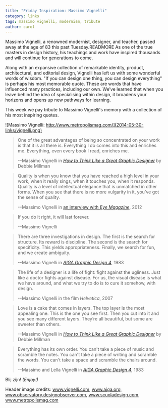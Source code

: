 ```yaml
---
title: "Friday Inspiration: Massimo Vignelli"
category: links
tags: massimo vignelli, modernism, tribute
author: carol
---
```


Massimo Vignelli, a renowned modernist, designer, and teacher, passed away at the age of 83 this past Tuesday.READMORE As one of the true masters in design history, his teachings and work have inspired thousands and will continue for generations to&nbsp;come.   

Along with an expansive collection of remarkable identity, product, architectural, and editorial design, Vignelli has left us with some wonderful words of wisdom. "If you can design one thing, you can design everything" is perhaps his most memorable quote. These are words that have influenced many practices, including our own. We’ve learned that when you leave behind the idea of specialising within design, it broadens your horizons and opens up new pathways for learning.  

This week we pay tribute to Massimo Vignelli's memory with a collection of his most inspiring quotes.   

![Massimo Vignelli: http://www.metropolismag.com/](2014-05-30-links/vignelli.png)

> One of the great advantages of being so concentrated on your work is that it is all there is. Everything I do comes into this and enriches me. Everything, even every book I read, enriches me.
>
> --Massimo Vignelli in <cite>[How to Think Like a Great Graphic Designer](https://www.goodreads.com/book/show/426289.How_to_Think_Like_a_Great_Graphic_Designer)</cite> by Debbie Millman

> Quality is when you know that you have reached a high level in your work, when it really sings, when it touches you, when it responds. Quality is a level of intellectual elegance that is unmatched in other forms. When you see that there is no more vulgarity in it, you’ve got the sense of quality.
>
> --Massimo Vignelli in [an interview with <cite>Eye Magazine</cite>](http://www.eyemagazine.com/feature/article/reputations-massimo-vignelli), 2012

> If you do it right, it will last forever.
>
> --Massimo Vignelli

> There are three investigations in design. The first is the search for structure. Its reward is discipline. The second is the search for specificity. This yields appropriateness. Finally, we search for fun, and we create ambiguity. 
>
> --Massimo Vignelli in <cite>[AIGA Graphic Design 4](http://www.aiga.org/medalist-massimoandlellavignelli/)</cite>, 1983

> The life of a designer is a life of fight: fight against the ugliness. Just like a doctor fights against disease. For us, the visual disease is what we have around, and what we try to do is to cure it somehow, with design.
>
> --Massimo Vignelli in the film <cite>Helvetica</cite>, 2007

> Love is a cake that comes in layers. The top layer is the most appealing one. This is the one you see first. Then you cut into it and you see many different layers. They’re all beautiful, but some are sweeter than others.
>
> --Massimo Vignelli in <cite>[How to Think Like a Great Graphic Designer](https://www.goodreads.com/book/show/426289.How_to_Think_Like_a_Great_Graphic_Designer)</cite> by Debbie Millman

> Everything has its own order. You can't take a piece of music and scramble the notes. You can't take a piece of writing and scramble the words. You can't take a space and scramble the chairs around.
>
> --Massimo and Lella Vignelli in <cite>[AIGA Graphic Design 4](http://www.aiga.org/medalist-massimoandlellavignelli/)</cite>, 1983

Blij zijn! _(Enjoy!)_

Header image credits:
www.vignelli.com,
www.aiga.org,
www.observatory.designobserver.com,
www.scuoladesign.com,
www.metropolismag.com
